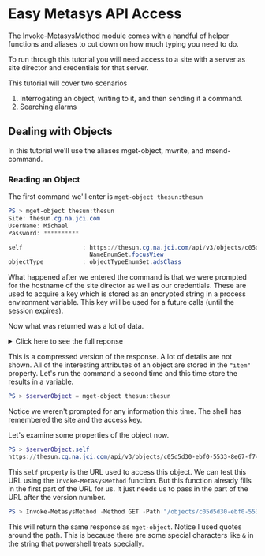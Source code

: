 # Easy Metasys API Access

The Invoke-MetasysMethod module comes with a handful of helper functions and aliases to cut down on how much typing you need to do.

To run through this tutorial you will need access to a site with a server as site director and credentials for that server.

This tutorial will cover two scenarios

1. Interrogating an object, writing to it, and then sending it a command.
2. Searching alarms

## Dealing with Objects

In this tutorial we'll use the aliases mget-object, mwrite, and msend-command.

### Reading an Object

The first command we'll enter is `mget-object thesun:thesun`

```powershell
PS > mget-object thesun:thesun
Site: thesun.cg.na.jci.com
UserName: Michael
Password: **********

self                 : https://thesun.cg.na.jci.com/api/v3/objects/c05d5d30-ebf                        0-5533-8e67-f74bb728bf18?includeSchema=false&viewId=view
                       NameEnumSet.focusView
objectType           : objectTypeEnumSet.adsClass
```

What happened after we entered the command is that we were prompted for the hostname of the site director as well as our credentials. These are used to acquire a key which is stored as an encrypted string in a process environment variable. This key will be used for a future calls (until the session expires).

Now what was returned was a lot of data.

<details><summary>Click here to see the full reponse</summary>

```text
self                 : https://thesun.cg.na.jci.com/api/v3/objects/c05d5d30-ebf                        0-5533-8e67-f74bb728bf18?includeSchema=false&viewId=view
                       NameEnumSet.focusView
objectType           : objectTypeEnumSet.adsClass
parentUrl            : https://thesun.cg.na.jci.com/api/v3/objects/8e16a75e-20e
                       8-55bd-ac11-926c1122d69c
objectsUrl           : https://thesun.cg.na.jci.com/api/v3/objects/c05d5d30-ebf
                       0-5533-8e67-f74bb728bf18/objects
networkDeviceUrl     :
pointsUrl            : https://thesun.cg.na.jci.com/api/v3/objects/c05d5d30-ebf
                       0-5533-8e67-f74bb728bf18/points
trendedAttributesUrl : https://thesun.cg.na.jci.com/api/v3/objects/c05d5d30-ebf
                       0-5533-8e67-f74bb728bf18/trendedAttributes
alarmsUrl            : https://thesun.cg.na.jci.com/api/v3/objects/c05d5d30-ebf
                       0-5533-8e67-f74bb728bf18/alarms
auditsUrl            : https://thesun.cg.na.jci.com/api/v3/objects/c05d5d30-ebf
                       0-5533-8e67-f74bb728bf18/audits
item                 : @{attrChangeCount=0; name=thesun; description=The Sun
                       Server; bacnetObjectType=objectTypeEnumSet.adsClass;
                       objectCategory=objectCategoryEnumSet.systemCategory;
                       version=; modelName=ADS; localTime=; localDate=;
                       itemReference=thesun:thesun; fipsComplianceStatus=noOfCo
                       mplianceStateEnumSet.nonCompliantUnlicensed;
                       almSnoozeTime=5; auditEnabledClasLev=2;
                       addAdsrepos=System.Object[];
                       adsRepositoriesStatus=System.Object[]; sampleRate=0;
                       serviceTime=56; numberOfNxesReporting=8;
                       transferBufferFullWorstNxe=16; hostName=Uranus3201;
                       isValidated=False;
                       id=c05d5d30-ebf0-5533-8e67-f74bb728bf18}
views                : {@{title=Focus; views=System.Object[];
                       id=viewNameEnumSet.focusView}}
condition            :
```

</details>

This is a compressed version of the response. A lot of details are not shown. All of the interesting attributes of an object are stored in the `"item"` property. Let's run the command a second time and this time store the results in a variable.

```powershell
PS > $serverObject = mget-object thesun:thesun
```

Notice we weren't prompted for any information this time. The shell has remembered the site and the access key.

Let's examine some properties of the object now.

```powershell
PS > $serverObject.self
https://thesun.cg.na.jci.com/api/v3/objects/c05d5d30-ebf0-5533-8e67-f74bb728bf18?includeSchema=false&viewId=viewNameEnumSet.focusView
```

This `self` property is the URL used to access this object. We can test this URL using the `Invoke-MetasysMethod` function. But this function already fills in the first part of the URL for us. It just needs us to pass in the part of the URL after the version number.

```powershell
PS > Invoke-MetasysMethod -Method GET -Path "/objects/c05d5d30-ebf0-5533-8e67-f74bb728bf18?includeSchema=false&viewId=viewNameEnumSet.focusView"
```

This will return the same response as `mget-object`.
Notice I used quotes around the path. This is because there are some special characters like `&` in the string that powershell treats specially.



